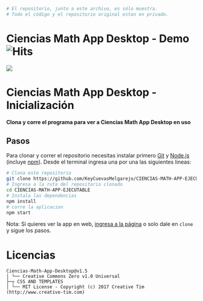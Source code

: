 ```bash
# El repositorio, junto a este archivo, es sólo muestra. 
# Todo el código y el repositorio original estan en privado.
```
# Ciencias Math App Desktop - Demo ![Hits](https://hitcounter.pythonanywhere.com/count/tag.svg?url=https%3A%2F%2Fgithub.com%2FKeyCuevasMelgarejo%2FCIENCIAS-MATH-APP-EJECUTABLE---PREVIEW)
![](Demo.gif)

# Ciencias Math App Desktop - Inicialización

**Clona y corre el programa para ver a Ciencias Math App Desktop en uso**

## Pasos

Para clonar y correr el repositorio necesitas instalar primero [Git](https://git-scm.com) y [Node.js](https://nodejs.org/en/download/) (incluye [npm](http://npmjs.com)). Desde el terminal ingresa una por una las siguientes lineas:

```bash
# Clona este repositorio
git clone https://github.com/KeyCuevasMelgarejo/CIENCIAS-MATH-APP-EJECUTABLE
# Ingresa a la ruta del repositorio clonado
cd CIENCIAS-MATH-APP-EJECUTABLE
# Instala las dependencias
npm install
# corre la aplicacion 
npm start
```

Nota: Si quieres ver la app en web, [ingresa a la página](https://cienciasmathapp.herokuapp.com) o solo dale en `clone` y sigue los pasos.

# Licencias
    Ciencias-Math-App-Desktop@v1.5
    │ └── Creative Commons Zero v1.0 Universal
    ├─┬ CSS AND TEMPLATES
    │ └── MIT License - Copyright (c) 2017 Creative Tim (http://www.creative-tim.com)
